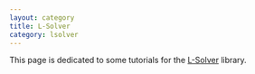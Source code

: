 ```yaml
---
layout: category
title: L-Solver
category: lsolver
---
```


This page is dedicated to some tutorials for the [L-Solver](https://github.com/hlefebvr/l-solver) library. 